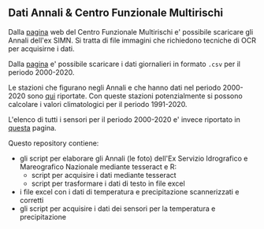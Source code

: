 ## Dati Annali & Centro Funzionale Multirischi

Dalla [pagina](http://centrofunzionale.regione.campania.it/#/pages/documenti/annali) web del Centro Funzionale Multirischi e' possibile scaricare gli Annali dell'ex SIMN. Si tratta di file immagini che richiedono tecniche di OCR per acquisirne i dati.

Dalla [pagina](http://centrofunzionale.regione.campania.it/#/pages/sensori/archivio-termo) e' possibile scaricare i dati giornalieri in formato `.csv` per il periodo 2000-2020.

Le stazioni che figurano negli Annali e che hanno dati nel periodo 2000-2020 sono [qui](./annali.md) riportate. Con queste stazioni potenzialmente si possono calcolare i valori climatologici per il periodo 1991-2020.

L'elenco di tutti i sensori per il periodo 2000-2020 e' invece riportato in [questa](./sensori.md) pagina.

Questo repository contiene:

- gli script per elaborare gli Annali (le foto) dell'Ex Servizio Idrografico e Mareografico Nazionale mediante tesseract e R:
  - script per acquisire i dati mediante tesseract
  - script per trasformare i dati di testo in file excel
- i file excel con i dati di temperatura e precipitazione scannerizzati e corretti 
- gli script per acquisire i dati dei sensori per la temperatura e precipitazione


























